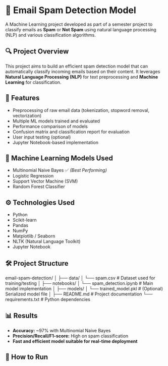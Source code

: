 # 📧 Email Spam Detection Model

A Machine Learning project developed as part of a semester project to classify emails as **Spam** or **Not Spam** using natural language processing (NLP) and various classification algorithms.

## 🔍 Project Overview

This project aims to build an efficient spam detection model that can automatically classify incoming emails based on their content. It leverages **Natural Language Processing (NLP)** for text preprocessing and **Machine Learning** for classification.

## 📂 Features

- Preprocessing of raw email data (tokenization, stopword removal, vectorization)
- Multiple ML models trained and evaluated
- Performance comparison of models
- Confusion matrix and classification report for evaluation
- User input testing (optional)
- Jupyter Notebook-based implementation

## 🧠 Machine Learning Models Used

- Multinomial Naive Bayes ✅ *(Best Performing)*
- Logistic Regression
- Support Vector Machine (SVM)
- Random Forest Classifier

## ⚙️ Technologies Used

- Python
- Scikit-learn
- Pandas
- NumPy
- Matplotlib / Seaborn
- NLTK (Natural Language Toolkit)
- Jupyter Notebook

## 🛠️ Project Structure

email-spam-detection/
│
├── data/
│ └── spam.csv # Dataset used for training/testing
│
├── notebooks/
│ └── spam_detection.ipynb # Main model implementation
│
├── models/
│ └── trained_model.pkl # (Optional) Serialized model file
│
├── README.md # Project documentation
└── requirements.txt # Python dependencies

## 📊 Results

- **Accuracy:** ~97% with Multinomial Naive Bayes
- **Precision/Recall/F1-score:** High on spam classification
- **Fast and efficient model suitable for real-time deployment**

## 🚀 How to Run

